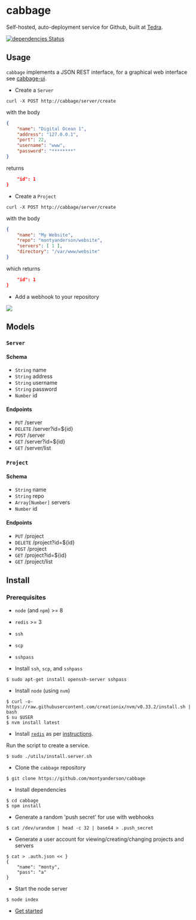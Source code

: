 # cabbage

Self-hosted, auto-deployment service for Github, built at [Tedra](https://github.com/tedra).

[![dependencies Status](https://david-dm.org/montyanderson/cabbage/status.svg)](https://david-dm.org/montyanderson/cabbage)

## Usage
`cabbage` implements a JSON REST interface, for a graphical web interface see [cabbage-ui](https://github.com/montyanderson/cabbage-ui).

* Create a `Server`

```
curl -X POST http://cabbage/server/create
```

with the body

``` json
{
	"name": "Digital Ocean 1",
	"address": "127.0.0.1",
	"port": 22,
	"username": "www",
	"password": "********"
}
```

returns

``` json
	"id": 1
}
```

* Create a `Project`

```
curl -X POST http://cabbage/server/create
```

with the body

``` json
{
	"name": "My Website",
	"repo": "montyanderson/website",
	"servers": [ 1 ],
	"directory": "/var/www/website"
}
```

which returns

``` json
	"id": 1
}
```

* Add a webhook to your repository

![](http://i.imgur.com/i4dyF9H.png)

## Models

### `Server`

#### Schema

* `String` name
* `String` address
* `String` username
* `String` password
* `Number` id

#### Endpoints

* `PUT` /server
* `DELETE` /server?id=${id}
* `POST` /server
* `GET` /server?id=${id}
* `GET` /server/list

### `Project`

#### Schema

* `String` name
* `String` repo
* `Array[Number]` servers
* `Number` id

#### Endpoints

* `PUT` /project
* `DELETE` /project?id=${id}
* `POST` /project
* `GET` /project?id=${id}
* `GET` /project/list

## Install

### Prerequisites

* `node` (and `npm`) >= 8
* `redis` >= 3
* `ssh`
* `scp`
* `sshpass`

* Install `ssh`, `scp`, and `sshpass`

```
$ sudo apt-get install openssh-server sshpass
```

* Install `node` (using `nvm`)

```
$ curl -o- https://raw.githubusercontent.com/creationix/nvm/v0.33.2/install.sh | bash
$ su $USER
$ nvm install latest
```

* Install [`redis`](https://redis.io/download) as per [instructions](https://redis.io/download#installation).

Run the script to create a service.

```
$ sudo ./utils/install.server.sh
```

* Clone the `cabbage` repository

```
$ git clone https://github.com/montyanderson/cabbage
```

* Install dependencies

```
$ cd cabbage
$ npm install
```

* Generate a random 'push secret' for use with webhooks

```
$ cat /dev/urandom | head -c 32 | base64 > .push_secret
```

* Generate a user account for viewing/creating/changing projects and servers

```
$ cat > .auth.json << }
{
	"name": "monty",
	"pass": "a"
}

```

* Start the node server

```
$ node index
```

* [Get started](#Usage)
